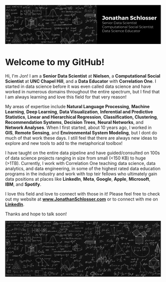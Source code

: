 <img src="Black Technology LinkedIn Banner.png"/>

# Welcome to my GitHub! 

Hi, I'm Jon! I am a **Senior Data Scientist** at **Nielsen**, a **Computational Social Scientist** at **UNC Chapel Hill**, and a **Data Educator** with **Correlation One**. I started in data science before it was even called data science and have worked in numerous domains throughout the entire spectrum, but I find that I am always learning and love this field for that very reason! 

My areas of expertise include **Natural Language Processing**, **Machine Learning**, **Deep Learning**, **Data Visualization**, **Inferential and Predictive Statistics**, **Linear and Hierarchical Regression**, **Classification, Clustering**, **Recommendation Systems**, **Decision Trees**, **Neural Networks**, and **Network Analyses**. When I first started, about 10 years ago, I worked in **GIS**, **Remote Sensing**, and **Environmental System Modeling**, but I dont do much of that work these days. I still feel that there are always new ideas to explore and new tools to add to the metaphorical toolbox!

I have taught on the entire data pipeline and have guided/consulted on 100s of data science projects ranging in size from small (<150 KB) to huge (>1TB). Currently, I work with Correlation One teaching data science, data analytics, and data engineering, in some of the highest rated data education programs in the industry and work with top teir fellows who ultimately gain data positions at places like **LinkedIn**, **Meta**, **Google**, **Apple**, **Microsoft**, **IBM**, and **Spotify**. 

I love this field and love to connect with those in it! Please feel free to check out my website at **www.JonathanSchlosser.com** or to connect with me on [**LinkedIn**](https://www.linkedin.com/in/jonathanphilipschlosser/). 

Thanks and hope to talk soon! 

<img src="Math_Background.png"/>
